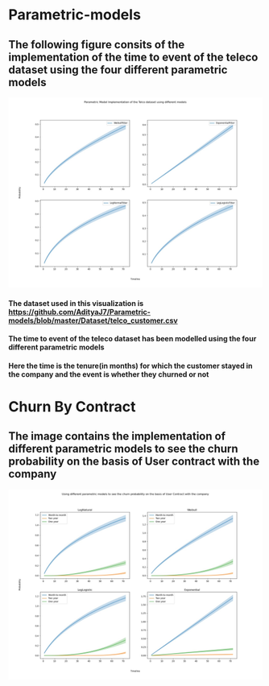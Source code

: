 # Parametric-models
## The following figure consits of the implementation of the time to event of the teleco dataset using the four different parametric models
![image](https://github.com/AdityaJ7/Parametric-models/blob/master/Images/WeiExpLogx.jpeg)
#### The dataset used in this visualization is https://github.com/AdityaJ7/Parametric-models/blob/master/Dataset/telco_customer.csv
#### The time to event of the teleco dataset has been modelled using the four different parametric models 
#### Here the time is the tenure(in months) for which the customer stayed in the company and the event is whether they churned or not

# Churn By Contract
## The image contains the implementation of different parametric models to see the churn probability on the basis of User contract with the company

![image](https://github.com/AdityaJ7/Parametric-models/blob/master/Images/LogNormal.jpeg)
